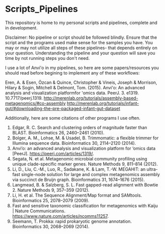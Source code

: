 # Scripts_Pipelines
This repository is home to my personal scripts and pipelines, complete and in development. 

Disclaimer: No pipeline or script should be followed blindly. Ensure that the script and the programs used make sense for the samples you have. You may or may not utilize all steps of these pipelines- that depends entirely on your question. Understanding the pipeline and your question will save you time by not running steps you don't need.



I use a lot of Anvi'o in my pipelines, so here are some papers/resources you should read before begining to implement any of these workflows: 


Eren, A. & Esen, Özcan & Quince, Christopher & Vineis, Joseph & Morrison, Hilary & Sogin, Mitchell & Delmont, Tom. (2015). Anvi'o: An advanced analysis and visualization platformfor 'omics data. PeerJ. 3. e1319. 10.7717/peerj.1319.
http://merenlab.org/tutorials/assembly-based-metagenomics/#co-assembly
http://merenlab.org/tutorials/infant-gut/#downloading-the-pre-packaged-infant-gut-dataset



Additionally, here are some citations of other programs I use often. 

1.	Edgar, R. C. Search and clustering orders of magnitude faster than BLAST. Bioinformatics 26, 2460–2461 (2010).
2.	Bolger, A. M., Lohse, M. & Usadel, B. Trimmomatic: a flexible trimmer for Illumina sequence data. Bioinformatics 30, 2114–2120 (2014).
3.	Anvi’o: an advanced analysis and visualization platform for ‘omics data [PeerJ]. https://peerj.com/articles/1319/.
4.	Segata, N. et al. Metagenomic microbial community profiling using unique clade-specific marker genes. Nature Methods 9, 811–814 (2012).
5.	Li, D., Liu, C.-M., Luo, R., Sadakane, K. & Lam, T.-W. MEGAHIT: an ultra-fast single-node solution for large and complex metagenomics assembly via succinct de Bruijn graph. Bioinformatics 31, 1674–1676 (2015).
6.	Langmead, B. & Salzberg, S. L. Fast gapped-read alignment with Bowtie 2. Nature Methods 9, 357–359 (2012).
7.	Li, H. et al. The Sequence Alignment/Map format and SAMtools. Bioinformatics 25, 2078–2079 (2009).
8.	Fast and sensitive taxonomic classification for metagenomics with Kaiju | Nature Communications. https://www.nature.com/articles/ncomms11257.
9.	Seemann, T. Prokka: rapid prokaryotic genome annotation. Bioinformatics 30, 2068–2069 (2014).
